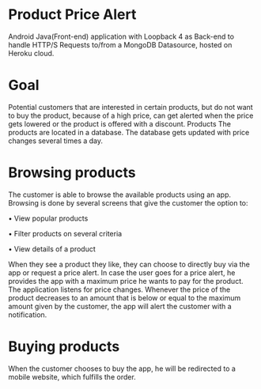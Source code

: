 # Product Price Alert 
Android Java(Front-end) application with Loopback 4 as Back-end to handle HTTP/S Requests to/from a MongoDB Datasource, hosted on Heroku cloud.

# Goal 
Potential customers that are interested in certain products, but do not want to buy the product, 
because of a high price, can get alerted when the price gets lowered or the product is offered with a 
discount. 
Products 
The products are located in a database. The database gets updated with price changes several times 
a day.  
# Browsing products  
The customer is able to browse the available products using an app. Browsing is done by several 
screens that give the customer the option to:

• View popular products 

• Filter products on several criteria 

• View details of a product 

When they see a product they like, they can choose to directly buy via the app or request a price 
alert. 
In case the user goes for a price alert, he provides the app with a maximum price he wants to pay for 
the product. 
The application listens for price changes. Whenever the price of the product decreases to an amount 
that is below or equal to the maximum amount given by the customer, the app will alert the 
customer with a notification.  
# Buying products 
When the customer chooses to buy the app, he will be redirected to a mobile website, which fulfills 
the order. 
